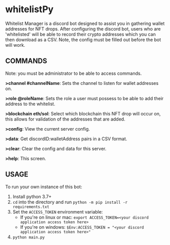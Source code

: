 # whitelistPy

Whitelist Manager is a discord bot designed to assist you in gathering wallet addresses for NFT drops.
After configuring the discord bot, users who are 'whitelisted' will be able to record their crypto addresses which you can then download as a CSV.
Note, the config must be filled out before the bot will work.

## COMMANDS
Note: you must be administrator to be able to access commands.

**>channel #channelName**: Sets the channel to listen for wallet addresses on.

**>role @roleName**: Sets the role a user must possess to be able to add their address to the whitelist.

**>blockchain eth/sol**: Select which blockchain this NFT drop will occur on, this allows for validation of the addresses that are added.

**>config**: View the current server config.

**>data**: Get discordID:walletAddress pairs in a CSV format.

**>clear**: Clear the config and data for this server.

**>help**: This screen.

## USAGE

To run your own instance of this bot:
1. Install python 3.7+
2. `cd` into the directory and run `python -m pip install -r requirements.txt`
3. Set the `ACCESS_TOKEN` environment variable:
    - If you're on linux or mac: `export ACCESS_TOKEN=<your discord application access token here>`
    - If you're on windows: `$Env:ACCESS_TOKEN = "<your discord application access token here>"`
4. `python main.py`
